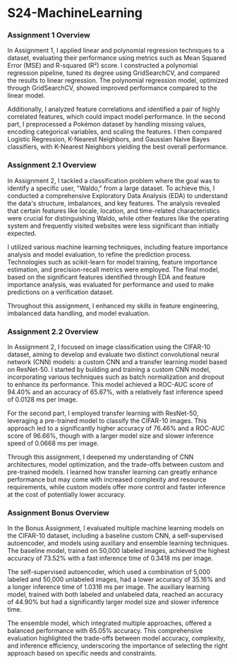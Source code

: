 # S24-MachineLearning

### Assignment 1 Overview

In Assignment 1, I applied linear and polynomial regression techniques to a dataset, evaluating their performance using metrics such as Mean Squared Error (MSE) and R-squared (R²) score. I constructed a polynomial regression pipeline, tuned its degree using GridSearchCV, and compared the results to linear regression. The polynomial regression model, optimized through GridSearchCV, showed improved performance compared to the linear model.

Additionally, I analyzed feature correlations and identified a pair of highly correlated features, which could impact model performance. In the second part, I preprocessed a Pokémon dataset by handling missing values, encoding categorical variables, and scaling the features. I then compared Logistic Regression, K-Nearest Neighbors, and Gaussian Naive Bayes classifiers, with K-Nearest Neighbors yielding the best overall performance.


### Assignment 2.1 Overview

In Assignment 2, I tackled a classification problem where the goal was to identify a specific user, "Waldo," from a large dataset. To achieve this, I conducted a comprehensive Exploratory Data Analysis (EDA) to understand the data's structure, imbalances, and key features. The analysis revealed that certain features like locale, location, and time-related characteristics were crucial for distinguishing Waldo, while other features like the operating system and frequently visited websites were less significant than initially expected.

I utilized various machine learning techniques, including feature importance analysis and model evaluation, to refine the prediction process. Technologies such as scikit-learn for model training, feature importance estimation, and precision-recall metrics were employed. The final model, based on the significant features identified through EDA and feature importance analysis, was evaluated for performance and used to make predictions on a verification dataset. 

Throughout this assignment, I enhanced my skills in feature engineering, imbalanced data handling, and model evaluation.

### Assignment 2.2 Overview

In Assignment 2, I focused on image classification using the CIFAR-10 dataset, aiming to develop and evaluate two distinct convolutional neural network (CNN) models: a custom CNN and a transfer learning model based on ResNet-50. I started by building and training a custom CNN model, incorporating various techniques such as batch normalization and dropout to enhance its performance. This model achieved a ROC-AUC score of 94.40% and an accuracy of 65.67%, with a relatively fast inference speed of 0.0128 ms per image.

For the second part, I employed transfer learning with ResNet-50, leveraging a pre-trained model to classify the CIFAR-10 images. This approach led to a significantly higher accuracy of 76.46% and a ROC-AUC score of 96.66%, though with a larger model size and slower inference speed of 0.0668 ms per image.

Through this assignment, I deepened my understanding of CNN architectures, model optimization, and the trade-offs between custom and pre-trained models. I learned how transfer learning can greatly enhance performance but may come with increased complexity and resource requirements, while custom models offer more control and faster inference at the cost of potentially lower accuracy.

### Assignment Bonus Overview

In the Bonus Assignment, I evaluated multiple machine learning models on the CIFAR-10 dataset, including a baseline custom CNN, a self-supervised autoencoder, and models using auxiliary and ensemble learning techniques. The baseline model, trained on 50,000 labeled images, achieved the highest accuracy of 73.52% with a fast inference time of 0.3418 ms per image.

The self-supervised autoencoder, which used a combination of 5,000 labeled and 50,000 unlabeled images, had a lower accuracy of 35.16% and a longer inference time of 1.0316 ms per image. The auxiliary learning model, trained with both labeled and unlabeled data, reached an accuracy of 44.90% but had a significantly larger model size and slower inference time.

The ensemble model, which integrated multiple approaches, offered a balanced performance with 65.05% accuracy. This comprehensive evaluation highlighted the trade-offs between model accuracy, complexity, and inference efficiency, underscoring the importance of selecting the right approach based on specific needs and constraints.